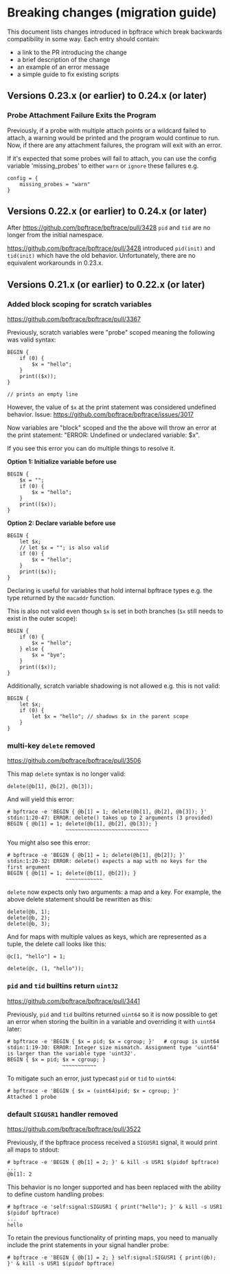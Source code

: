 # Breaking changes (migration guide)

This document lists changes introduced in bpftrace which break backwards
compatibility in some way. Each entry should contain:
- a link to the PR introducing the change
- a brief description of the change
- an example of an error message
- a simple guide to fix existing scripts

## Versions 0.23.x (or earlier) to 0.24.x (or later)

### Probe Attachment Failure Exits the Program

Previously, if a probe with multiple attach points or a wildcard failed to attach,
a warning would be printed and the program would continue to run. Now, if there
are any attachment failures, the program will exit with an error.

If it's expected that some probes will fail to attach, you can use the config
variable 'missing_probes' to either `warn` or `ignore` these failures e.g.

```
config = {
    missing_probes = "warn"
}
```

## Versions 0.22.x (or earlier) to 0.24.x (or later)
After https://github.com/bpftrace/bpftrace/pull/3428 `pid` and `tid` are no
longer from the initial namespace.

https://github.com/bpftrace/bpftrace/pull/3428 introduced `pid(init)` and
`tid(init)` which have the old behavior.
Unfortunately, there are no equivalent workarounds in 0.23.x.

## Versions 0.21.x (or earlier) to 0.22.x (or later)

### Added block scoping for scratch variables

https://github.com/bpftrace/bpftrace/pull/3367

Previously, scratch variables were "probe" scoped meaning the following
was valid syntax:
```
BEGIN {
    if (0) {
        $x = "hello";
    }
    print(($x));
}

// prints an empty line
```
However, the value of `$x` at the print statement was considered undefined
behavior. Issue: https://github.com/bpftrace/bpftrace/issues/3017

Now variables are "block" scoped and the the above will throw an error at the
print statement: "ERROR: Undefined or undeclared variable: $x".

If you see this error you can do multiple things to resolve it.

**Option 1: Initialize variable before use**
```
BEGIN {
    $x = "";
    if (0) {
        $x = "hello";
    }
    print(($x));
}
```

**Option 2: Declare variable before use**
```
BEGIN {
    let $x;
    // let $x = ""; is also valid
    if (0) {
        $x = "hello";
    }
    print(($x));
}
```
Declaring is useful for variables that hold internal bpftrace types
e.g. the type returned by the `macaddr` function.

This is also not valid even though `$x` is set in both branches (`$x` still
needs to exist in the outer scope):
```
BEGIN {
    if (0) {
        $x = "hello";
    } else {
        $x = "bye";
    }
    print(($x));
}
```

Additionally, scratch variable shadowing is not allowed e.g. this is not valid:
```
BEGIN {
    let $x;
    if (0) {
        let $x = "hello"; // shadows $x in the parent scope
    }
}
```

### multi-key `delete` removed

https://github.com/bpftrace/bpftrace/pull/3506

This map `delete` syntax is no longer valid:
```
delete(@b[1], @b[2], @b[3]);
```
And will yield this error:
```
# bpftrace -e 'BEGIN { @b[1] = 1; delete(@b[1], @b[2], @b[3]); }'
stdin:1:20-47: ERROR: delete() takes up to 2 arguments (3 provided)
BEGIN { @b[1] = 1; delete(@b[1], @b[2], @b[3]); }
                   ~~~~~~~~~~~~~~~~~~~~~~~~~~~
```

You might also see this error:
```
# bpftrace -e 'BEGIN { @b[1] = 1; delete(@b[1], @b[2]); }'
stdin:1:20-32: ERROR: delete() expects a map with no keys for the first argument
BEGIN { @b[1] = 1; delete(@b[1], @b[2]); }
                   ~~~~~~~~~~~~
```

`delete` now expects only two arguments: a map and a key. For example, the above
delete statement should be rewritten as this:
```
delete(@b, 1);
delete(@b, 2);
delete(@b, 3);
```

And for maps with multiple values as keys, which are represented as a tuple,
the delete call looks like this:
```
@c[1, "hello"] = 1;

delete(@c, (1, "hello"));
```

### `pid` and `tid` builtins return `uint32`

https://github.com/bpftrace/bpftrace/pull/3441

Previously, `pid` and `tid` builtins returned `uint64` so it is now possible to
get an error when storing the builtin in a variable and overriding it with
`uint64` later:
```
# bpftrace -e 'BEGIN { $x = pid; $x = cgroup; }'   # cgroup is uint64
stdin:1:19-30: ERROR: Integer size mismatch. Assignment type 'uint64' is larger than the variable type 'uint32'.
BEGIN { $x = pid; $x = cgroup; }
                  ~~~~~~~~~~~
```

To mitigate such an error, just typecast `pid` or `tid` to `uint64`:
```
# bpftrace -e 'BEGIN { $x = (uint64)pid; $x = cgroup; }'
Attached 1 probe
```

### default `SIGUSR1` handler removed

https://github.com/bpftrace/bpftrace/pull/3522

Previously, if the bpftrace process received a `SIGUSR1` signal, it would print all maps to stdout:
```
# bpftrace -e 'BEGIN { @b[1] = 2; }' & kill -s USR1 $(pidof bpftrace)
...
@b[1]: 2
```

This behavior is no longer supported and has been replaced with the ability
to define custom handling probes:
```
# bpftrace -e 'self:signal:SIGUSR1 { print("hello"); }' & kill -s USR1 $(pidof bpftrace)
...
hello
```

To retain the previous functionality of printing maps, you need to
manually include the print statements in your signal handler probe:
```
# bpftrace -e 'BEGIN { @b[1] = 2; } self:signal:SIGUSR1 { print(@b); }' & kill -s USR1 $(pidof bpftrace)
```
